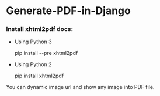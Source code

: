 # Generate-PDF-in-Django


### Install xhtml2pdf docs:

- Using Python 3

	pip install --pre xhtml2pdf 

- Using Python 2

	pip install xhtml2pdf

You can dynamic image url and show any image into PDF file. 
